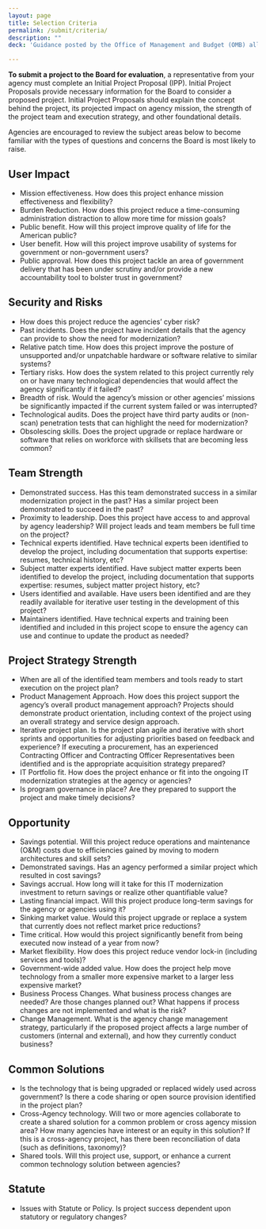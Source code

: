 ```yaml
---
layout: page
title: Selection Criteria
permalink: /submit/criteria/
description: ""
deck: 'Guidance posted by the Office of Management and Budget (OMB) allows agencies to submit proposals at any time. We encourage ALL federal agencies to submit project proposals if the vision, mission, and use of TMF makes sense for agency IT modernization efforts. Proposals will be considered by the Board as they are submitted. '

---
```



**To submit a project to the Board for evaluation**, a representative from your agency must complete an Initial Project Proposal (IPP). Initial Project Proposals provide necessary information for the Board to consider a proposed project. Initial Project Proposals should explain the concept behind the project, its projected impact on agency mission, the strength of the project team and execution strategy, and other foundational details.

Agencies are encouraged to review the subject areas below to become familiar with the types of questions and concerns the Board is most likely to raise.

## User Impact
- Mission effectiveness. How does this project enhance mission effectiveness and flexibility?
- Burden Reduction. How does this project reduce a time-consuming administration distraction to allow more time for mission goals?
- Public benefit. How will this project improve quality of life for the American public?
- User benefit. How will this project improve usability of systems for government or non-government users?
- Public approval. How does this project tackle an area of government delivery that has been under scrutiny and/or provide a new accountability tool to bolster trust in government?

## Security and Risks
- How does this project reduce the agencies’ cyber risk?
- Past incidents. Does the project have incident details that the agency can provide to show the need for modernization?
- Relative patch time. How does this project improve the posture of unsupported and/or unpatchable hardware or software relative to similar systems?
- Tertiary risks. How does the system related to this project currently rely on or have many technological dependencies that would affect the agency significantly if it failed?
- Breadth of risk. Would the agency’s mission or other agencies’ missions be significantly impacted if the current system failed or was interrupted?
- Technological audits. Does the project have third party audits or (non-scan) penetration tests that can highlight the need for modernization?
- Obsolescing skills. Does the project upgrade or replace hardware or software that relies on workforce with skillsets that are becoming less common?

## Team Strength
- Demonstrated success. Has this team demonstrated success in a similar modernization project in the past? Has a similar project been demonstrated to succeed in the past?
- Proximity to leadership. Does this project have access to and approval by agency leadership? Will project leads and team members be full time on the project?
- Technical experts identified. Have technical experts been identified to develop the project, including documentation that supports expertise: resumes, technical history, etc?
- Subject matter experts identified. Have subject matter experts been identified to develop the project, including documentation that supports expertise: resumes, subject matter project history, etc?
- Users identified and available. Have users been identified and are they readily available for iterative user testing in the development of this project?
- Maintainers identified. Have technical experts and training been identified and included in this project scope to ensure the agency can use and continue to update the product as needed?


## Project Strategy Strength
- When are all of the identified team members and tools ready to start execution on the project plan?
- Product Management Approach.  How does this project support the agency’s overall product management approach?  Projects should demonstrate product orientation, including context of the project using an overall strategy and service design approach.
- Iterative project plan. Is the project plan agile and iterative with short sprints and opportunities for adjusting priorities based on feedback and experience? If executing a procurement, has an experienced Contracting Officer and Contracting Officer Representatives been identified and is the appropriate acquisition strategy prepared?
- IT Portfolio fit. How does the project enhance or fit into the ongoing IT modernization strategies at the agency or agencies?
- Is program governance in place?  Are they prepared to support the project and make timely decisions?


## Opportunity
- Savings potential. Will this project reduce operations and maintenance (O&M) costs due to efficiencies gained by moving to modern architectures and skill sets?
- Demonstrated savings. Has an agency performed a similar project which resulted in cost savings?
- Savings accrual. How long will it take for this IT modernization investment to return savings or realize other quantifiable value?
- Lasting financial impact. Will this project produce long-term savings for the agency or agencies using it?
- Sinking market value. Would this project upgrade or replace a system that currently does not reflect market price reductions?
- Time critical. How would this project significantly benefit from being executed now instead of a year from now?
- Market flexibility. How does this project reduce vendor lock-in (including services and tools)?
- Government-wide added value. How does the project help move technology from a smaller more expensive market to a larger less expensive market?
- Business Process Changes. What business process changes are needed?  Are those changes planned out?  What happens if process changes are not implemented and what is the risk?
- Change Management. What is the agency change management strategy, particularly if the proposed project affects a large number of customers (internal and external), and how they currently conduct business?


## Common Solutions
- Is the technology that is being upgraded or replaced widely used across government? Is there a code sharing or open source provision identified in the project plan?
- Cross-Agency technology. Will two or more agencies collaborate to create a shared solution for a common problem or cross agency mission area? How many agencies have interest or an equity in this solution? If this is a cross-agency project, has there been reconciliation of data (such as definitions, taxonomy)?
- Shared tools. Will this project use, support, or enhance a current common technology solution between agencies?

## Statute
- Issues with Statute or Policy. Is project success dependent upon statutory or regulatory changes?
